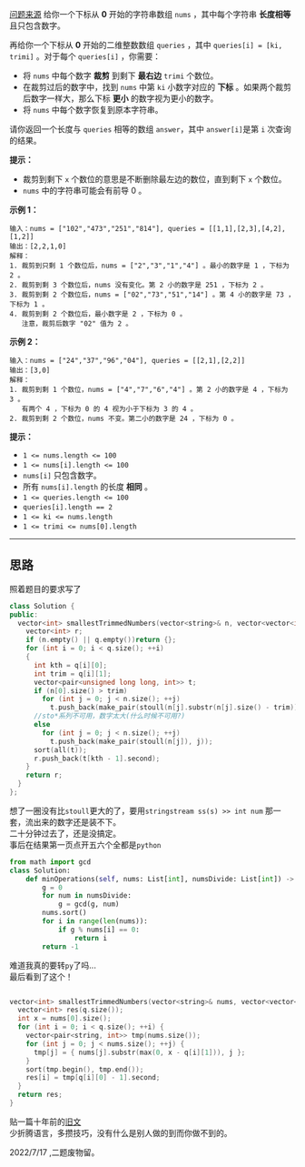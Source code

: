 [问题来源](https://leetcode.cn/contest/weekly-contest-302/problems/query-kth-smallest-trimmed-number/) 
给你一个下标从 **0** 开始的字符串数组 `nums` ，其中每个字符串 **长度相等** 且只包含数字。

再给你一个下标从 **0** 开始的二维整数数组 `queries` ，其中 `queries[i] = [ki, trimi]` 。对于每个 `queries[i]` ，你需要：

- 将 `nums` 中每个数字 **裁剪** 到剩下 **最右边** `trimi` 个数位。
- 在裁剪过后的数字中，找到 `nums` 中第 `ki` 小数字对应的 **下标** 。如果两个裁剪后数字一样大，那么下标 **更小** 的数字视为更小的数字。
- 将 `nums` 中每个数字恢复到原本字符串。

请你返回一个长度与 `queries` 相等的数组 `answer`，其中 `answer[i]`是第 `i` 次查询的结果。

**提示：**

- 裁剪到剩下 `x` 个数位的意思是不断删除最左边的数位，直到剩下 `x` 个数位。
- `nums` 中的字符串可能会有前导 0 。

**示例 1：**

```
输入：nums = ["102","473","251","814"], queries = [[1,1],[2,3],[4,2],[1,2]]
输出：[2,2,1,0]
解释：
1. 裁剪到只剩 1 个数位后，nums = ["2","3","1","4"] 。最小的数字是 1 ，下标为 2 。
2. 裁剪到剩 3 个数位后，nums 没有变化。第 2 小的数字是 251 ，下标为 2 。
3. 裁剪到剩 2 个数位后，nums = ["02","73","51","14"] 。第 4 小的数字是 73 ，下标为 1 。
4. 裁剪到剩 2 个数位后，最小数字是 2 ，下标为 0 。
   注意，裁剪后数字 "02" 值为 2 。
```

**示例 2：**

```
输入：nums = ["24","37","96","04"], queries = [[2,1],[2,2]]
输出：[3,0]
解释：
1. 裁剪到剩 1 个数位，nums = ["4","7","6","4"] 。第 2 小的数字是 4 ，下标为 3 。
   有两个 4 ，下标为 0 的 4 视为小于下标为 3 的 4 。
2. 裁剪到剩 2 个数位，nums 不变。第二小的数字是 24 ，下标为 0 。
```

**提示：**

- `1 <= nums.length <= 100`
- `1 <= nums[i].length <= 100`
- `nums[i]` 只包含数字。
- 所有 `nums[i].length` 的长度 **相同** 。
- `1 <= queries.length <= 100`
- `queries[i].length == 2`
- `1 <= ki <= nums.length`
- `1 <= trimi <= nums[0].length`

------

## 思路

照着题目的要求写了  

```cpp
class Solution {
public:
  vector<int> smallestTrimmedNumbers(vector<string>& n, vector<vector<int>>& q) {
    vector<int> r;
    if (n.empty() || q.empty())return {};
    for (int i = 0; i < q.size(); ++i)
    {
      int kth = q[i][0];
      int trim = q[i][1];
      vector<pair<unsigned long long, int>> t;
      if (n[0].size() > trim)
        for (int j = 0; j < n.size(); ++j)
          t.push_back(make_pair(stoull(n[j].substr(n[j].size() - trim)), j)); 
      //sto*系列不可用，数字太大(什么时候不可用?)
      else
        for (int j = 0; j < n.size(); ++j)
          t.push_back(make_pair(stoull(n[j]), j));
      sort(all(t));
      r.push_back(t[kth - 1].second);
    }
    return r;
  }
};
```

想了一圈没有比`stoull`更大的了，要用`stringstream ss(s) >> int num` 那一套，流出来的数字还是装不下。  
二十分钟过去了，还是没搞定。  
事后在结果第一页点开五六个全都是`python  `

```python
from math import gcd
class Solution:
    def minOperations(self, nums: List[int], numsDivide: List[int]) -> int:
        g = 0
        for num in numsDivide:
            g = gcd(g, num)
        nums.sort()
        for i in range(len(nums)):
            if g % nums[i] == 0:
                return i
        return -1
```

难道我真的要转`py`了吗...   
最后看到了这个！  

```cpp

vector<int> smallestTrimmedNumbers(vector<string>& nums, vector<vector<int>>& q) {
  vector<int> res(q.size());
  int x = nums[0].size();
  for (int i = 0; i < q.size(); ++i) {
    vector<pair<string, int>> tmp(nums.size());
    for (int j = 0; j < nums.size(); ++j) {
      tmp[j] = { nums[j].substr(max(0, x - q[i][1])), j };
    }
    sort(tmp.begin(), tmp.end());
    res[i] = tmp[q[i][0] - 1].second;
  }
  return res;
}
```

贴一篇十年前的[旧文](https://coolshell.cn/articles/6548.html)   
少折腾语言，多攒技巧，没有什么是别人做的到而你做不到的。  

2022/7/17 ,二题废物留。
